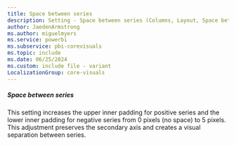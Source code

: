 ```yaml
---
title: Space between series
description: Setting - Space between series (Columns, Layout, Space between series)
author: JaedenArmstrong
ms.author: miguelmyers
ms.service: powerbi
ms.subservice: pbi-corevisuals
ms.topic: include
ms.date: 06/25/2024
ms.custom: include file - variant
LocalizationGroup: core-visuals
---
```

##### Space between series

This setting increases the upper inner padding for positive series and the lower inner padding for negative series from 0 pixels (no space) to 5 pixels. This adjustment preserves the secondary axis and creates a visual separation between series.
